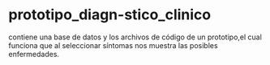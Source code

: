 # prototipo_diagn-stico_clinico
contiene una base de datos y  los archivos de código de un prototipo,el cual funciona que al seleccionar  síntomas  nos muestra las posibles enfermedades. 
